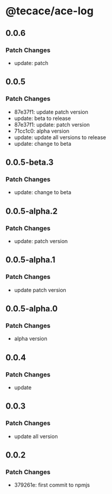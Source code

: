 # @tecace/ace-log

## 0.0.6

### Patch Changes

- update: patch

## 0.0.5

### Patch Changes

- 87e37f1: update patch version
- update: beta to release
- 87e37f1: update: patch version
- 71cc1c0: alpha version
- update: update all versions to release
- update: change to beta

## 0.0.5-beta.3

### Patch Changes

- update: change to beta

## 0.0.5-alpha.2

### Patch Changes

- update: patch version

## 0.0.5-alpha.1

### Patch Changes

- update patch version

## 0.0.5-alpha.0

### Patch Changes

- alpha version

## 0.0.4

### Patch Changes

- update

## 0.0.3

### Patch Changes

- update all version

## 0.0.2

### Patch Changes

- 379261e: first commit to npmjs
